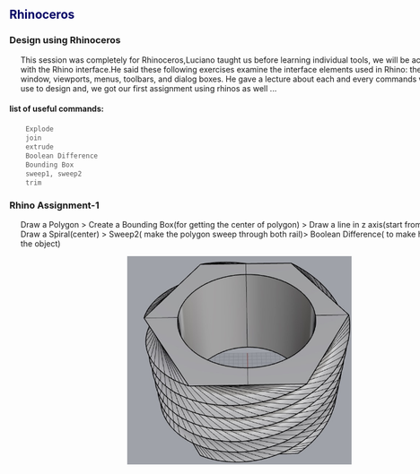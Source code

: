 <div style="width:800px;">

<font color="#000066">

## Rhinoceros
</font>

### Design using Rhinoceros

<div align="justify;" style="margin-left:2.5%" style="margin-right:2.5%">

This session was completely for Rhinoceros,Luciano taught us before learning individual tools, we will be acquainted with the Rhino interface.He said these following exercises examine the interface elements used in Rhino: the Rhino window, viewports, menus, toolbars, and dialog boxes. He gave a lecture about each and every commands we can use to design and, we got our first assignment using rhinos as well ...
</div>

#### list of useful commands:

<font color="#585858">

```
    Explode
    join
    extrude
    Boolean Difference
    Bounding Box
    sweep1, sweep2
    trim
```
</font>

### Rhino Assignment-1

<div align="justify;" style="margin-left:2.5%" style="margin-right:2.5%">
 
Draw a Polygon > Create a Bounding Box(for getting the center of polygon) > Draw a line in z axis(start from center)> Draw a Spiral(center) > ​Sweep2( make the polygon sweep through both rail)> Boolean Difference( to make hole inside the object)

<center><img src="img/rhyno/rhino.png" width="400"/></center>

</div>